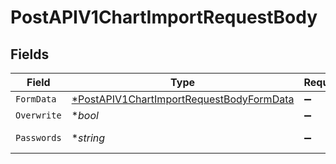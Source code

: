 # PostAPIV1ChartImportRequestBody


## Fields

| Field                                                                                                          | Type                                                                                                           | Required                                                                                                       | Description                                                                                                    | Example                                                                                                        |
| -------------------------------------------------------------------------------------------------------------- | -------------------------------------------------------------------------------------------------------------- | -------------------------------------------------------------------------------------------------------------- | -------------------------------------------------------------------------------------------------------------- | -------------------------------------------------------------------------------------------------------------- |
| `FormData`                                                                                                     | [*PostAPIV1ChartImportRequestBodyFormData](../../models/operations/postapiv1chartimportrequestbodyformdata.md) | :heavy_minus_sign:                                                                                             | N/A                                                                                                            |                                                                                                                |
| `Overwrite`                                                                                                    | **bool*                                                                                                        | :heavy_minus_sign:                                                                                             | N/A                                                                                                            | true                                                                                                           |
| `Passwords`                                                                                                    | **string*                                                                                                      | :heavy_minus_sign:                                                                                             | N/A                                                                                                            | {"databases/{{DatabaseYAMLFile}}": "{{DatabasePassword}}"}                                                     |